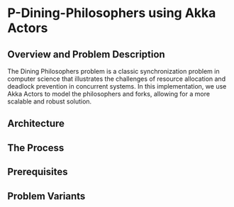 # P-Dining-Philosophers using Akka Actors

## Overview and Problem Description

The Dining Philosophers problem is a classic synchronization problem in computer science that illustrates the challenges of resource allocation and deadlock prevention in concurrent systems. In this implementation, we use Akka Actors to model the philosophers and forks, allowing for a more scalable and robust solution.

## Architecture



## The Process


## Prerequisites


## Problem Variants